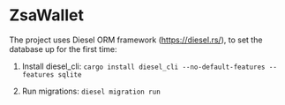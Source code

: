 # ZsaWallet

The project uses Diesel ORM framework (https://diesel.rs/), to set the database up for the first time:

1) Install diesel_cli: `cargo install diesel_cli --no-default-features --features sqlite`

2) Run migrations: `diesel migration run`